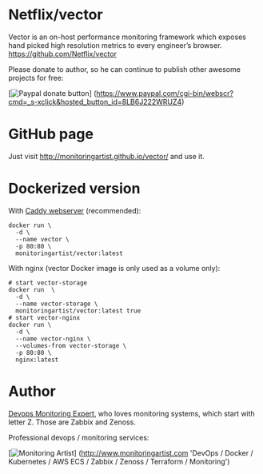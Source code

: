 # Netflix/vector

Vector is an on-host performance monitoring framework which exposes hand picked high resolution metrics to every engineer’s browser. https://github.com/Netflix/vector

Please donate to author, so he can continue to publish other awesome projects
for free:

[![Paypal donate button](http://jangaraj.com/img/github-donate-button02.png)]
(https://www.paypal.com/cgi-bin/webscr?cmd=_s-xclick&hosted_button_id=8LB6J222WRUZ4)

# GitHub page

Just visit http://monitoringartist.github.io/vector/ and use it.

# Dockerized version

With [Caddy webserver](https://github.com/mholt/caddy) (recommended):
```
docker run \
  -d \
  --name vector \
  -p 80:80 \
  monitoringartist/vector:latest
```

With nginx (vector Docker image is only used as a volume only):

```
# start vector-storage
docker run  \
  -d \
  --name vector-storage \
  monitoringartist/vector:latest true
# start vector-nginx
docker run \
  -d \
  --name vector-nginx \
  --volumes-from vector-storage \
  -p 80:80 \
  nginx:latest
```

# Author

[Devops Monitoring Expert](http://www.jangaraj.com 'DevOps / Docker / Kubernetes / AWS ECS / Zabbix / Zenoss / Terraform / Monitoring'),
who loves monitoring systems, which start with letter Z. Those are Zabbix and Zenoss.

Professional devops / monitoring services:

[![Monitoring Artist](http://monitoringartist.com/img/github-monitoring-artist-logo.jpg)]
(http://www.monitoringartist.com 'DevOps / Docker / Kubernetes / AWS ECS / Zabbix / Zenoss / Terraform / Monitoring')
